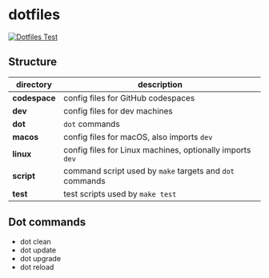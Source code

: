 # dotfiles

[![Dotfiles Test](https://github.com/harryzcy/dotfiles/actions/workflows/ci.yml/badge.svg)](https://github.com/harryzcy/dotfiles/actions/workflows/ci.yml)

## Structure

|  directory  | description |
| ----------- | ----------- |
| **codespace** | config files for GitHub codespaces |
| **dev**     | config files for dev machines |
| **dot**     | `dot` commands |
| **macos**   | config files for macOS, also imports `dev` |
| **linux**   | config files for Linux machines, optionally imports `dev` |
| **script**  | command script used by `make` targets and `dot` commands |
| **test**    | test scripts used by `make test` |

## Dot commands

- dot clean
- dot update
- dot upgrade
- dot reload
